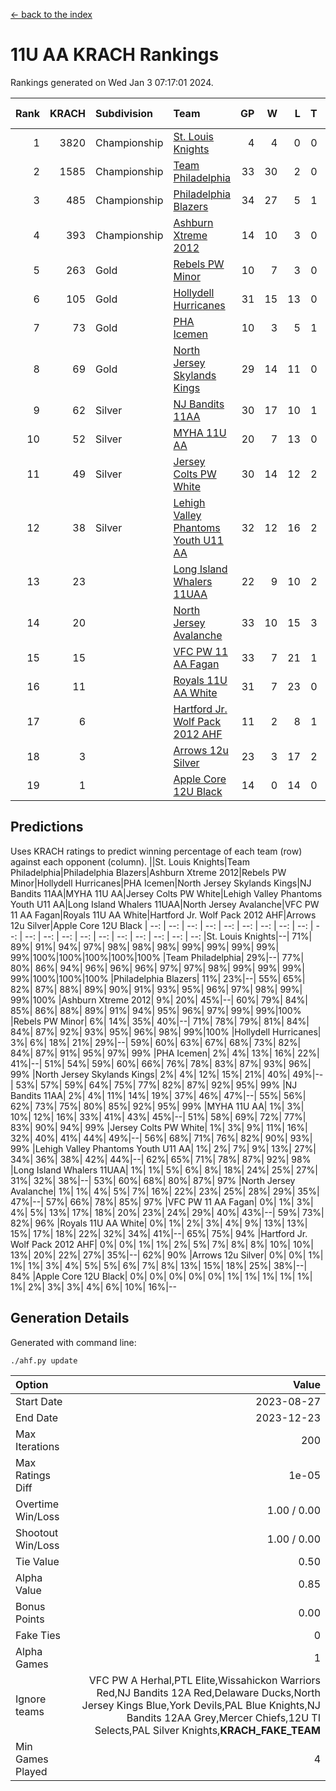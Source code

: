 [<- back to the index](readme.md)
# 11U AA KRACH Rankings
Rankings generated on Wed Jan  3 07:17:01 2024.

Rank|KRACH|Subdivision|Team|GP|W|L|T|OTW|OTL|SoS|Exp Wins|Win Diff
---:|---:|:---|:---|---:|---:|---:|---:|---:|---:|---:|---:|---:
1|3820|Championship|[St. Louis Knights](https://gamesheetstats.com/seasons/3659/teams/143319/schedule)|4|4|0|0|0|0|127|4.8|-0.0
2|1585|Championship|[Team Philadelphia](https://gamesheetstats.com/seasons/3659/teams/140788/schedule)|33|30|2|0|1|0|119|31.9|0.0
3|485|Championship|[Philadelphia Blazers](https://gamesheetstats.com/seasons/3659/teams/140785/schedule)|34|27|5|1|0|1|309|28.3|-0.0
4|393|Championship|[Ashburn Xtreme 2012](https://gamesheetstats.com/seasons/3659/teams/140775/schedule)|14|10|3|0|1|0|274|11.9|0.0
5|263|Gold|[Rebels PW Minor](https://gamesheetstats.com/seasons/3659/teams/140786/schedule)|10|7|3|0|0|0|262|7.9|0.0
6|105|Gold|[Hollydell Hurricanes](https://gamesheetstats.com/seasons/3659/teams/140777/schedule)|31|15|13|0|1|2|463|16.9|0.0
7|73|Gold|[PHA Icemen](https://gamesheetstats.com/seasons/3659/teams/143313/schedule)|10|3|5|1|1|0|261|5.4|0.0
8|69|Gold|[North Jersey Skylands Kings](https://gamesheetstats.com/seasons/3659/teams/140784/schedule)|29|14|11|0|2|2|192|16.9|0.0
9|62|Silver|[NJ Bandits 11AA](https://gamesheetstats.com/seasons/3659/teams/140782/schedule)|30|17|10|1|0|2|137|18.4|0.0
10|52|Silver|[MYHA 11U AA](https://gamesheetstats.com/seasons/3659/teams/140781/schedule)|20|7|13|0|0|0|378|7.9|0.0
11|49|Silver|[Jersey Colts PW White](https://gamesheetstats.com/seasons/3659/teams/140778/schedule)|30|14|12|2|2|0|111|17.9|0.0
12|38|Silver|[Lehigh Valley Phantoms Youth U11 AA](https://gamesheetstats.com/seasons/3659/teams/140779/schedule)|32|12|16|2|1|1|314|14.9|0.0
13|23||[Long Island Whalers 11UAA](https://gamesheetstats.com/seasons/3659/teams/140780/schedule)|22|9|10|2|0|1|65|10.9|0.0
14|20||[North Jersey Avalanche](https://gamesheetstats.com/seasons/3659/teams/140783/schedule)|33|10|15|3|1|4|158|13.4|0.0
15|15||[VFC PW 11 AA Fagan](https://gamesheetstats.com/seasons/3659/teams/140789/schedule)|33|7|21|1|3|1|292|11.4|0.0
16|11||[Royals 11U AA White](https://gamesheetstats.com/seasons/3659/teams/140787/schedule)|31|7|23|0|1|0|294|8.9|0.0
17|6||[Hartford Jr. Wolf Pack 2012 AHF](https://gamesheetstats.com/seasons/3659/teams/140776/schedule)|11|2|8|1|0|0|36|3.4|0.0
18|3||[Arrows 12u Silver](https://gamesheetstats.com/seasons/3659/teams/140774/schedule)|23|3|17|2|0|1|59|4.9|0.0
19|1||[Apple Core 12U Black](https://gamesheetstats.com/seasons/3659/teams/140773/schedule)|14|0|14|0|0|0|325|0.9|0.0

## Predictions
Uses KRACH ratings to predict winning percentage of each team (row) against each opponent (column).
||St. Louis Knights|Team Philadelphia|Philadelphia Blazers|Ashburn Xtreme 2012|Rebels PW Minor|Hollydell Hurricanes|PHA Icemen|North Jersey Skylands Kings|NJ Bandits 11AA|MYHA 11U AA|Jersey Colts PW White|Lehigh Valley Phantoms Youth U11 AA|Long Island Whalers 11UAA|North Jersey Avalanche|VFC PW 11 AA Fagan|Royals 11U AA White|Hartford Jr. Wolf Pack 2012 AHF|Arrows 12u Silver|Apple Core 12U Black
| --: | --: | --: | --: | --: | --: | --: | --: | --: | --: | --: | --: | --: | --: | --: | --: | --: | --: | --: | --: 
|St. Louis Knights|--| 71%| 89%| 91%| 94%| 97%| 98%| 98%| 98%| 99%| 99%| 99%| 99%| 99%|100%|100%|100%|100%|100%
|Team Philadelphia| 29%|--| 77%| 80%| 86%| 94%| 96%| 96%| 96%| 97%| 97%| 98%| 99%| 99%| 99%| 99%|100%|100%|100%
|Philadelphia Blazers| 11%| 23%|--| 55%| 65%| 82%| 87%| 88%| 89%| 90%| 91%| 93%| 95%| 96%| 97%| 98%| 99%| 99%|100%
|Ashburn Xtreme 2012|  9%| 20%| 45%|--| 60%| 79%| 84%| 85%| 86%| 88%| 89%| 91%| 94%| 95%| 96%| 97%| 99%| 99%|100%
|Rebels PW Minor|  6%| 14%| 35%| 40%|--| 71%| 78%| 79%| 81%| 84%| 84%| 87%| 92%| 93%| 95%| 96%| 98%| 99%|100%
|Hollydell Hurricanes|  3%|  6%| 18%| 21%| 29%|--| 59%| 60%| 63%| 67%| 68%| 73%| 82%| 84%| 87%| 91%| 95%| 97%| 99%
|PHA Icemen|  2%|  4%| 13%| 16%| 22%| 41%|--| 51%| 54%| 59%| 60%| 66%| 76%| 78%| 83%| 87%| 93%| 96%| 99%
|North Jersey Skylands Kings|  2%|  4%| 12%| 15%| 21%| 40%| 49%|--| 53%| 57%| 59%| 64%| 75%| 77%| 82%| 87%| 92%| 95%| 99%
|NJ Bandits 11AA|  2%|  4%| 11%| 14%| 19%| 37%| 46%| 47%|--| 55%| 56%| 62%| 73%| 75%| 80%| 85%| 92%| 95%| 99%
|MYHA 11U AA|  1%|  3%| 10%| 12%| 16%| 33%| 41%| 43%| 45%|--| 51%| 58%| 69%| 72%| 77%| 83%| 90%| 94%| 99%
|Jersey Colts PW White|  1%|  3%|  9%| 11%| 16%| 32%| 40%| 41%| 44%| 49%|--| 56%| 68%| 71%| 76%| 82%| 90%| 93%| 99%
|Lehigh Valley Phantoms Youth U11 AA|  1%|  2%|  7%|  9%| 13%| 27%| 34%| 36%| 38%| 42%| 44%|--| 62%| 65%| 71%| 78%| 87%| 92%| 98%
|Long Island Whalers 11UAA|  1%|  1%|  5%|  6%|  8%| 18%| 24%| 25%| 27%| 31%| 32%| 38%|--| 53%| 60%| 68%| 80%| 87%| 97%
|North Jersey Avalanche|  1%|  1%|  4%|  5%|  7%| 16%| 22%| 23%| 25%| 28%| 29%| 35%| 47%|--| 57%| 66%| 78%| 85%| 97%
|VFC PW 11 AA Fagan|  0%|  1%|  3%|  4%|  5%| 13%| 17%| 18%| 20%| 23%| 24%| 29%| 40%| 43%|--| 59%| 73%| 82%| 96%
|Royals 11U AA White|  0%|  1%|  2%|  3%|  4%|  9%| 13%| 13%| 15%| 17%| 18%| 22%| 32%| 34%| 41%|--| 65%| 75%| 94%
|Hartford Jr. Wolf Pack 2012 AHF|  0%|  0%|  1%|  1%|  2%|  5%|  7%|  8%|  8%| 10%| 10%| 13%| 20%| 22%| 27%| 35%|--| 62%| 90%
|Arrows 12u Silver|  0%|  0%|  1%|  1%|  1%|  3%|  4%|  5%|  5%|  6%|  7%|  8%| 13%| 15%| 18%| 25%| 38%|--| 84%
|Apple Core 12U Black|  0%|  0%|  0%|  0%|  0%|  1%|  1%|  1%|  1%|  1%|  1%|  2%|  3%|  3%|  4%|  6%| 10%| 16%|--

## Generation Details

Generated with command line:
```
./ahf.py update
```

| Option | Value |
| :----- | ----: |
| Start Date | 2023-08-27 |
| End Date | 2023-12-23 |
| Max Iterations | 200 |
| Max Ratings Diff | 1e-05 |
| Overtime Win/Loss | 1.00 / 0.00 |
| Shootout Win/Loss | 1.00 / 0.00 |
| Tie Value | 0.50 |
| Alpha Value | 0.85 |
| Bonus Points | 0.00 |
| Fake Ties | 0 |
| Alpha Games | 1 |
| Ignore teams | VFC PW A Herhal,PTL Elite,Wissahickon Warriors Red,NJ Bandits 12A Red,Delaware Ducks,North Jersey Kings Blue,York Devils,PAL Blue Knights,NJ Bandits 12AA Grey,Mercer Chiefs,12U TI Selects,PAL Silver Knights,__KRACH_FAKE_TEAM__ |
| Min Games Played | 4 |

